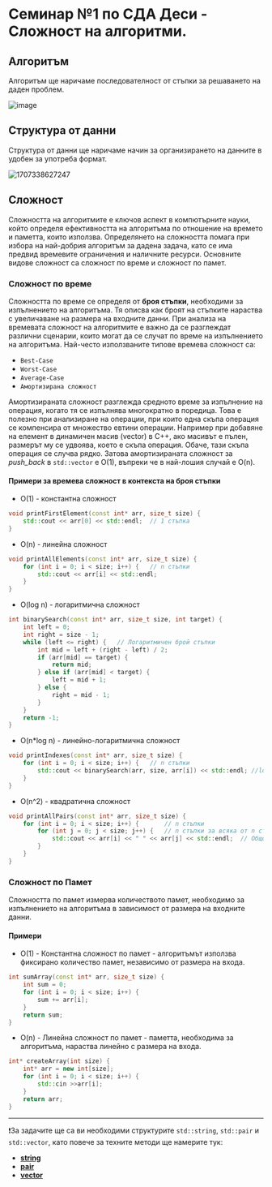 # Семинар №1 по СДА Деси - Сложност на алгоритми.
## Алгоритъм
Алгоритъм ще наричаме последователност от стъпки за решаването на даден проблем. 

![image](https://github.com/user-attachments/assets/d10b77cd-ba84-42aa-a240-9e9c27f0e7bd)

## Структура от данни
Структура от данни ще наричаме начин за организирането на данните в удобен за употреба формат. 

![1707338627247](https://github.com/user-attachments/assets/e194fdd1-9feb-4bb2-bef3-72d45593b8a2)


## Сложност
Сложността на алгоритмите е ключов аспект в компютърните науки, който определя ефективността на алгоритъма по отношение на времето и паметта, които използва. 
Определянето на сложността помага при избора на най-добрия алгоритъм за дадена задача, като се има предвид времевите ограничения и наличните ресурси. 
Основните видове сложност са сложност по време и сложност по памет.

### Сложност по време
Сложността по време се определя от **броя стъпки**, необходими за изпълнението на алгоритъма. Тя описва как броят на стъпките нараства с увеличаване на размера на входните данни. 
При анализа на времевата сложност на алгоритмите е важно да се разглеждат различни сценарии, които могат да се случат по време на изпълнението на алгоритъма. Най-често използваните типове времева сложност са:
- `Best-Case`
- `Worst-Case`
- `Average-Case`
- `Амортизирана сложност`

Амортизираната сложност разглежда средното време за изпълнение на операция, когато тя се изпълнява многократно в поредица. Това е полезно при анализиране на операции, при които една скъпа операция се компенсира от множество евтини операции.
Например при добавяне на елемент в динамичен масив (vector) в C++, ако масивът е пълен, размерът му се удвоява, което е скъпа операция. Обаче, тази скъпа операция се случва рядко. Затова амортизираната сложност за *push_back* в `std::vector` е O(1), въпреки че в най-лошия случай е O(n).

#### Примери за времева сложност в контекста на броя стъпки

- O(1) - константна сложност

```c++
void printFirstElement(const int* arr, size_t size) {
    std::cout << arr[0] << std::endl;  // 1 стъпка
}
```

- O(n) - линейна сложност

```c++
void printAllElements(const int* arr, size_t size) {
    for (int i = 0; i < size; i++) {   // n стъпки
        std::cout << arr[i] << std::endl;
    }
}
```

- O(log n) - логаритмична сложност

```c++
int binarySearch(const int* arr, size_t size, int target) {
    int left = 0;
    int right = size - 1;
    while (left <= right) {   // Логаритмичен брой стъпки
        int mid = left + (right - left) / 2;
        if (arr[mid] == target) {
            return mid;
        } else if (arr[mid] < target) {
            left = mid + 1;
        } else {
            right = mid - 1;
        }
    }
    return -1;
}
```

- O(n*log n) - линейно-логаритмична сложност

```c++
void printIndexes(const int* arr, size_t size) {
    for (int i = 0; i < size; i++) {   // n стъпки
        std::cout << binarySearch(arr, size, arr[i]) << std::endl; //log n стъпки на всяка итерация
    }
}
```

- O(n^2) - квадратична сложност

```c++
void printAllPairs(const int* arr, size_t size) {
    for (int i = 0; i < size; i++) {       // n стъпки
        for (int j = 0; j < size; j++) {   // n стъпки за всяка от n стъпките
            std::cout << arr[i] << " " << arr[j] << std::endl;  // Общо n * n = n^2 стъпки
        }
    }
}
```

### Сложност по Памет
Сложността по памет измерва количеството памет, необходимо за изпълнението на алгоритъма в зависимост от размера на входните данни.

#### Примери
- O(1) - Константна сложност по памет - алгоритъмът използва фиксирано количество памет, независимо от размера на входа.

```c++
int sumArray(const int* arr, size_t size) {
    int sum = 0;
    for (int i = 0; i < size; i++) {
        sum += arr[i];
    }
    return sum;
}
```

- O(n) - Линейна сложност по памет - паметта, необходима за алгоритъма, нараства линейно с размера на входа.

```c++
int* createArray(int size) {
    int* arr = new int[size];
    for (int i = 0; i < size; i++) {
        std::cin >>arr[i];
    }
    return arr;
}
```


-------------------------------------------------------------------------------------
❗За задачите ще са ви необходими структурите `std::string`, `std::pair` и `std::vector`, като повече за техните методи ще намерите тук:
- [**string**](https://en.cppreference.com/w/cpp/string/basic_string)
- [**pair**](https://en.cppreference.com/w/cpp/utility/pair)
- [**vector**](https://en.cppreference.com/w/cpp/container/vector)
